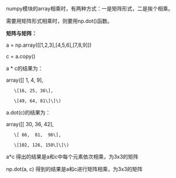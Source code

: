  

numpy模块的array相乘时，有两种方式：一是矩阵形式，二是挨个相乘。

需要用矩阵形式相乘时，则要用np.dot\(\)函数。



**矩阵与矩阵：**

a = np.array\(\[\[1,2,3\],\[4,5,6\],\[7,8,9\]\]\)

c = a.copy\(\)



a \* c的结果为：

array\(\[\[ 1,  4,  9\],

       \[16, 25, 36\],

       \[49, 64, 81\]\]\)



a.dot\(c\)的结果为：

array\(\[\[ 30,  36,  42\],

       \[ 66,  81,  96\],

       \[102, 126, 150\]\]\)



a\*c 得出的结果是a和c中每个元素依次相乘，为3x3的矩阵

np.dot\(a, c\) 得到的结果是a和c进行矩阵相乘，为3x3的矩阵


